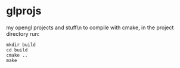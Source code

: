 # glprojs
my opengl projects and stuff\n
to compile with cmake, in the project directory run:
```
mkdir build
cd build 
cmake ..
make
```
